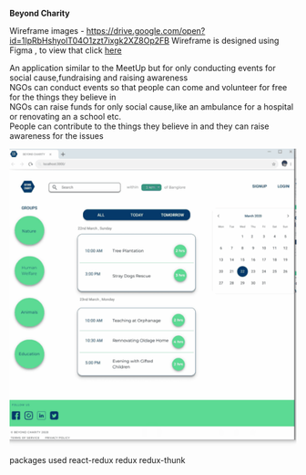 **Beyond Charity**

Wireframe images - https://drive.google.com/open?id=1IpRbHshyolT04O1zzt7ixgk2XZ8Op2FB
Wireframe is designed using Figma , to view that click [here](https://www.figma.com/file/NsU6v7uJOqk4Ol3wYdZadn/BeyondCharity?node-id=0%3A1) 

An application similar to the MeetUp but for only conducting events for social cause,fundraising and raising awareness<br/>
NGOs can conduct events so that people can come and volunteer for free for the things they believe in<br/>
NGOs can raise funds for only social cause,like an ambulance for a hospital or renovating an a school etc.<br/>
People can contribute to the things they believe in and they can raise awareness for the issues

![wireframe](Wireframe/byc_wireframe.gif)
 
packages used
react-redux
redux
redux-thunk

